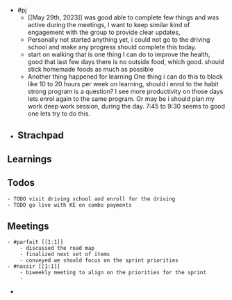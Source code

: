 - #pj
	- [[May 29th, 2023]] was good able to complete few things and was active during the meetings, I want to keep similar kind of engagement with the group to provide clear updates,
	- Personally not started anything yet, i could not go to the driving school and make any progress should complete this today.
	- start on walking that is one thing I can do to improve the health, good that last few days there is no outside food, which good. should stick homemade foods as much as possible
	- Another thing happened for learning One thing i can do this to block like 10 to 20 hours per week on learning, should i enrol to the habit strong program is a question? I see more productivity on those days lets enrol again to the same program. Or may be i should plan my work deep work session, during the day. 7:45 to 9:30 seems to good one lets try to do this.
- ## Strachpad
## Learnings
## Todos
	- TODO visit driving school and enroll for the driving
	- TODO go live with KE on combo payments
## Meetings
	- #parfait [[1:1]]
		- discussed the road map
		- finalized next set of items
		- conveyed we should focus on the sprint priorities
	- #nassir [[1:1]]
		- biweekly meeting to align on the priorities for the sprint
		-
-